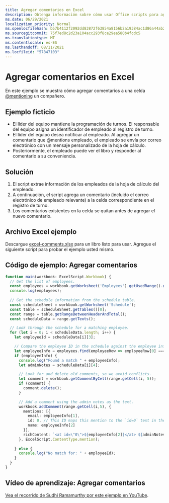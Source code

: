 ```yaml
---
title: Agregar comentarios en Excel
description: Obtenga información sobre cómo usar Office scripts para agregar comentarios en una hoja de cálculo.
ms.date: 06/29/2021
localization_priority: Normal
ms.openlocfilehash: b57b4112f2092dd83872f63854a8156b2a19384ac1d86a44ab2d9df4e6b7ff7e
ms.sourcegitcommit: 75f7ed8c2d23a104acc293f8ce29ea580b4fcdc5
ms.translationtype: MT
ms.contentlocale: es-ES
ms.lasthandoff: 08/11/2021
ms.locfileid: "57847103"
---
```

# <a name="add-comments-in-excel"></a>Agregar comentarios en Excel

En este ejemplo se muestra cómo agregar comentarios a una celda [@mentioning](https://support.microsoft.com/office/90701709-5dc1-41c7-aa48-b01d4a46e8c7) un compañero.

## <a name="example-scenario"></a>Ejemplo ficticio

* El líder del equipo mantiene la programación de turnos. El responsable del equipo asigna un identificador de empleado al registro de turno.
* El líder del equipo desea notificar al empleado. Al agregar un comentario que @mentions empleado, el empleado se envía por correo electrónico con un mensaje personalizado de la hoja de cálculo.
* Posteriormente, el empleado puede ver el libro y responder al comentario a su conveniencia.

## <a name="solution"></a>Solución

1. El script extrae información de los empleados de la hoja de cálculo del empleado.
1. A continuación, el script agrega un comentario (incluido el correo electrónico de empleado relevante) a la celda correspondiente en el registro de turno.
1. Los comentarios existentes en la celda se quitan antes de agregar el nuevo comentario.

## <a name="sample-excel-file"></a>Archivo Excel ejemplo

Descargue <a href="excel-comments.xlsx">excel-comments.xlsx</a> para un libro listo para usar. Agregue el siguiente script para probar el ejemplo usted mismo.

## <a name="sample-code-add-comments"></a>Código de ejemplo: Agregar comentarios

```TypeScript
function main(workbook: ExcelScript.Workbook) {
  // Get the list of employees.
  const employees = workbook.getWorksheet('Employees').getUsedRange().getTexts();
  console.log(employees); 
  
  // Get the schedule information from the schedule table.
  const scheduleSheet = workbook.getWorksheet('Schedule');
  const table = scheduleSheet.getTables()[0];
  const range = table.getRangeBetweenHeaderAndTotal();
  const scheduleData = range.getTexts();

  // Look through the schedule for a matching employee.
  for (let i = 0; i < scheduleData.length; i++) {
    let employeeId = scheduleData[i][3];

    // Compare the employee ID in the schedule against the employee information table.
    let employeeInfo = employees.find(employeeRow => employeeRow[0] === employeeId);
    if (employeeInfo) {
      console.log("Found a match " + employeeInfo);
      let adminNotes = scheduleData[i][4];

      // Look for and delete old comments, so we avoid conflicts.
      let comment = workbook.getCommentByCell(range.getCell(i, 5));
      if (comment) {
        comment.delete();
      }

      // Add a comment using the admin notes as the text.
      workbook.addComment(range.getCell(i,5), {
        mentions: [{
          email: employeeInfo[1],
          id: 0, // This ID maps this mention to the `id=0` text in the comment.
          name: employeeInfo[2]
        }],
        richContent: `<at id=\"0\">${employeeInfo[2]}</at> ${adminNotes}`
      }, ExcelScript.ContentType.mention);        
      
    } else {
      console.log("No match for: " + employeeId);
    }
  }
}
```

## <a name="training-video-add-comments"></a>Vídeo de aprendizaje: Agregar comentarios

[Vea el recorrido de Sudhi Ramamurthy por este ejemplo en YouTube](https://youtu.be/CpR78nkaOFw).
